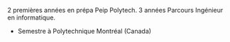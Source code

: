2 premières années en prépa Peip Polytech. 3 années Parcours Ingénieur en informatique.

- Semestre à Polytechnique Montréal (Canada)
